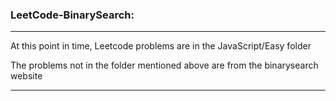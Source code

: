 ### LeetCode-BinarySearch:
--------------------------------------------------

At this point in time, Leetcode problems are in the JavaScript/Easy folder

The problems not in the folder mentioned above are from the binarysearch website

--------------------------------------------------

